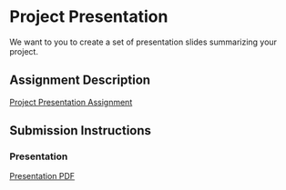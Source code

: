 # Project Presentation
We want to you to create a set of presentation slides summarizing your project.

## Assignment Description
[Project Presentation Assignment](https://education.launchcode.org/liftoff/assignments/project-presentation/)

## Submission Instructions

### Presentation

[Presentation PDF](https://docs.google.com/presentation/d/1tKZfkyelXP8WcaWCunFf-bwb3-Q0_sm-TqCydyaV0TU/edit?usp=sharing)
